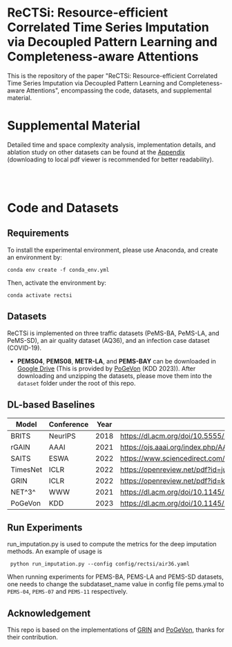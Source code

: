 <meta name="robots" content="noindex">

<h1> ReCTSi: Resource-efficient Correlated Time Series Imputation via Decoupled Pattern Learning and Completeness-aware Attentions </h1>

This is the repository of the paper "ReCTSi: Resource-efficient Correlated Time Series Imputation via Decoupled Pattern Learning and Completeness-aware Attentions", encompassing the code, datasets, and supplemental material.

<h1> Supplemental Material </h1> 

Detailed time and space complexity analysis, implementation details, and ablation study on other datasets can be found at the [Appendix](Appendix.pdf) (downloading to local pdf viewer is recommended for better readability).

 <br>
 <br>

  

<h1> Code and Datasets </h1> 

<h2> Requirements </h2> 

To install the experimental environment, please use Anaconda, and create an environment by:
```setup
conda env create -f conda_env.yml
```

Then, activate the environment by:

```activate the environment
conda activate rectsi
```


<h2> Datasets </h2> 

ReCTSi is implemented on three traffic datasets (PeMS-BA, PeMS-LA, and PeMS-SD), an air quality dataset (AQ36), and an infection case dataset (COVID-19).

- **PEMS04**, **PEMS08**, **METR-LA**, and **PEMS-BAY** can be downloaded in [Google Drive](https://drive.google.com/file/d/1kmY2MMlga1ryasGsAHXslKNI3F2l19IT/) (This is provided by [PoGeVon](https://github.com/Derek-Wds/PoGeVon/) (KDD 2023)). After downloading and unzipping the datasets, please move them into the `dataset` folder under the root of this repo.
<h2> DL-based Baselines </h2> 

| Model    | Conference | Year | Link                                                  |
|----------|------------|------|-------------------------------------------------------|
| BRITS    | NeurIPS    | 2018 | https://dl.acm.org/doi/10.5555/3327757.3327783               |
| rGAIN    | AAAI       | 2021 | https://ojs.aaai.org/index.php/AAAI/article/view/17086        |
| SAITS    | ESWA       | 2022 | https://www.sciencedirect.com/science/article/pii/S0957417423001203    |
| TimesNet | ICLR       | 2022 | https://openreview.net/pdf?id=ju_Uqw384Oq    |
| GRIN     | ICLR       | 2022 | https://openreview.net/pdf?id=kOu3-S3wJ7       |
| NET^3^   | WWW        | 2021 | https://dl.acm.org/doi/10.1145/3442381.3449969 |
| PoGeVon  | KDD        | 2023 | https://dl.acm.org/doi/10.1145/3580305.3599444            |

<h2> Run Experiments </h2>
run_imputation.py is used to compute the metrics for the deep imputation methods. An example of usage is

```
 python run_imputation.py --config config/rectsi/air36.yaml
```
When running experiments for PEMS-BA, PEMS-LA and PEMS-SD datasets, one needs to change the subdataset_name value in config file pems.ymal to `PEMS-04`, `PEMS-07` and `PEMS-11` respectively.

## Acknowledgement
This repo is based on the implementations of [GRIN](https://github.com/Graph-Machine-Learning-Group/grin) and [PoGeVon](https://github.com/Derek-Wds/PoGeVon/), thanks for their contribution.
